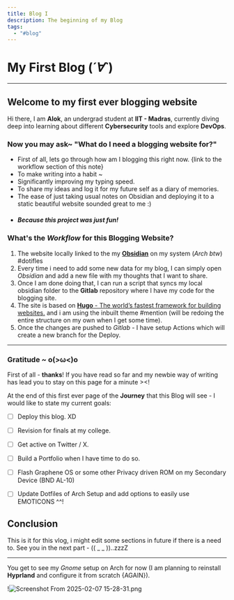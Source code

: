 ```yaml
---
title: Blog I
description: The beginning of my Blog
tags:
  - "#blog"
---
```



# My First Blog (*´∀`*)
 
---  

## Welcome to my first ever blogging website

Hi there, I am **Alok**, an undergrad student at **IIT - Madras**, currently diving deep into learning about different **Cybersecurity** tools and explore **DevOps**. 
  

### Now you may ask~ "What do I need a blogging website for?"

- First of all, lets go through how am I blogging this right now. {link to the workflow section of this note}
- To make writing into a habit ~ 
- Significantly improving my typing speed. 
- To share my ideas and log it for my future self as a diary of memories. 
- The ease of just taking usual notes on Obsidian and deploying it to a static beautiful website sounded great to me :)
- ##### Because this project was just fun! 


### What's the *Workflow* for this Blogging Website? 

1. The website locally linked to the my [**Obsidian**](https://obsidian.md/) on my system (*Arch btw*) #dotifles
2. Every time i need to add some new data for my blog, I can simply open *Obsidian* and add a new file with my thoughts that I want to share. 
3. Once I am done doing that, I can run a script that syncs  my local obsidian folder to the **Gitlab** repository where I have my code for the blogging site.
4. The site is based on [**Hugo** - The world’s fastest framework for building websites.](https://github.com/gohugoio/hugo) and i am using the inbuilt theme #mention (will be redoing the entire structure on my own when I get some time).
5. Once the changes are pushed to *Gitlab* - I have setup Actions which will create a new branch for the Deploy. 

---

### Gratitude ~ o(>ω<)o

First of all - **thanks**!  If you have read so far and my newbie way of writing has lead you to stay on this page for a minute ><! 

At the end of this first ever page of the **Journey** that this Blog will see - I would like to state my current goals:

- [ ] Deploy this blog. XD
- [ ] Revision for finals at my college.
- [ ] Get active on Twitter / X.
- [ ] Build a Portfolio when I have time to do so. 
- [ ] Flash Graphene OS or some other Privacy driven ROM on my Secondary Device (BND AL-10)
- [ ] Update Dotfiles of Arch Setup and add options to easily use EMOTICONS ^^! 


## Conclusion

This is it for this vlog, i might edit some sections in future if there is a need to. 
See you in the next part - (( _ _ ))..zzzZ

--- 

You get to see my *Gnome* setup on Arch for now (I am planning to reinstall **Hyprland** and configure it from scratch {AGAIN}). 

!![Screenshot From 2025-02-07 15-28-31.png](/images/Screenshot%20From%202025-02-07%2015-28-31.png)